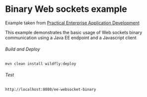 Binary Web sockets example
=====================================
Example taken from [Practical Enterprise Application Development](http://www.itbuzzpress.com/ebooks/java-ee-7-development-on-wildfly.html)

This example demonstrates the basic usage of Web sockets binary communication using a Java EE endpoint and a Javascript client

###### Build and Deploy
```shell
mvn clean install wildfly:deploy
```

###### Test
```shell
http://localhost:8080/ee-websocket-binary
```
 
